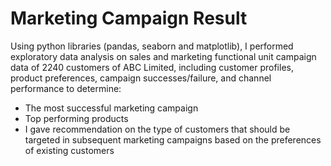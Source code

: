 # Marketing Campaign Result
Using python libraries (pandas, seaborn and matplotlib), I performed exploratory data analysis on sales and marketing functional unit campaign data of 2240 customers of ABC Limited, including customer profiles, product preferences, campaign successes/failure, and channel performance to determine:
- The most successful marketing campaign
- Top performing products
- I gave recommendation on the type of customers that should be targeted in subsequent marketing campaigns based on the preferences of existing customers
